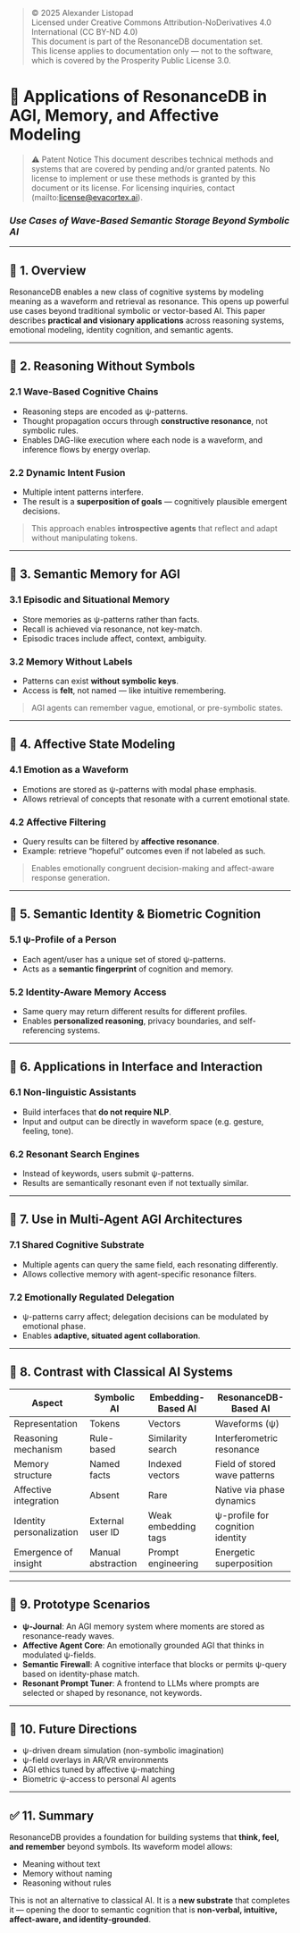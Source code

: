 > © 2025 Alexander Listopad  
> Licensed under Creative Commons Attribution-NoDerivatives 4.0 International (CC BY-ND 4.0)  
> This document is part of the ResonanceDB documentation set.  
> This license applies to documentation only — not to the software, which is covered by the Prosperity Public License 3.0.
# 🎯 Applications of ResonanceDB in AGI, Memory, and Affective Modeling
> ⚠ Patent Notice
> This document describes technical methods and systems that are covered by pending and/or granted patents. No license to implement or use these methods is granted by this document or its license. For licensing inquiries, contact (mailto:license@evacortex.ai).
### *Use Cases of Wave-Based Semantic Storage Beyond Symbolic AI*

---

## 🌟 1. Overview

ResonanceDB enables a new class of cognitive systems by modeling meaning as a waveform and retrieval as resonance. This opens up powerful use cases beyond traditional symbolic or vector-based AI. This paper describes **practical and visionary applications** across reasoning systems, emotional modeling, identity cognition, and semantic agents.

---

## 🧠 2. Reasoning Without Symbols

### 2.1 Wave-Based Cognitive Chains

* Reasoning steps are encoded as ψ-patterns.
* Thought propagation occurs through **constructive resonance**, not symbolic rules.
* Enables DAG-like execution where each node is a waveform, and inference flows by energy overlap.

### 2.2 Dynamic Intent Fusion

* Multiple intent patterns interfere.
* The result is a **superposition of goals** — cognitively plausible emergent decisions.

> This approach enables **introspective agents** that reflect and adapt without manipulating tokens.

---

## 🧠 3. Semantic Memory for AGI

### 3.1 Episodic and Situational Memory

* Store memories as ψ-patterns rather than facts.
* Recall is achieved via resonance, not key-match.
* Episodic traces include affect, context, ambiguity.

### 3.2 Memory Without Labels

* Patterns can exist **without symbolic keys**.
* Access is **felt**, not named — like intuitive remembering.

> AGI agents can remember vague, emotional, or pre-symbolic states.

---

## 💓 4. Affective State Modeling

### 4.1 Emotion as a Waveform

* Emotions are stored as ψ-patterns with modal phase emphasis.
* Allows retrieval of concepts that resonate with a current emotional state.

### 4.2 Affective Filtering

* Query results can be filtered by **affective resonance**.
* Example: retrieve “hopeful” outcomes even if not labeled as such.

> Enables emotionally congruent decision-making and affect-aware response generation.

---

## 🪪 5. Semantic Identity & Biometric Cognition

### 5.1 ψ-Profile of a Person

* Each agent/user has a unique set of stored ψ-patterns.
* Acts as a **semantic fingerprint** of cognition and memory.

### 5.2 Identity-Aware Memory Access

* Same query may return different results for different profiles.
* Enables **personalized reasoning**, privacy boundaries, and self-referencing systems.

---

## 🧭 6. Applications in Interface and Interaction

### 6.1 Non-linguistic Assistants

* Build interfaces that **do not require NLP**.
* Input and output can be directly in waveform space (e.g. gesture, feeling, tone).

### 6.2 Resonant Search Engines

* Instead of keywords, users submit ψ-patterns.
* Results are semantically resonant even if not textually similar.

---

## 🧱 7. Use in Multi-Agent AGI Architectures

### 7.1 Shared Cognitive Substrate

* Multiple agents can query the same field, each resonating differently.
* Allows collective memory with agent-specific resonance filters.

### 7.2 Emotionally Regulated Delegation

* ψ-patterns carry affect; delegation decisions can be modulated by emotional phase.
* Enables **adaptive, situated agent collaboration**.

---

## 🔄 8. Contrast with Classical AI Systems

| Aspect                   | Symbolic AI        | Embedding-Based AI  | ResonanceDB-Based AI             |
| ------------------------ | ------------------ | ------------------- | -------------------------------- |
| Representation           | Tokens             | Vectors             | Waveforms (ψ)                    |
| Reasoning mechanism      | Rule-based         | Similarity search   | Interferometric resonance        |
| Memory structure         | Named facts        | Indexed vectors     | Field of stored wave patterns    |
| Affective integration    | Absent             | Rare                | Native via phase dynamics        |
| Identity personalization | External user ID   | Weak embedding tags | ψ-profile for cognition identity |
| Emergence of insight     | Manual abstraction | Prompt engineering  | Energetic superposition          |

---

## 🚀 9. Prototype Scenarios

* **ψ-Journal**: An AGI memory system where moments are stored as resonance-ready waves.
* **Affective Agent Core**: An emotionally grounded AGI that thinks in modulated ψ-fields.
* **Semantic Firewall**: A cognitive interface that blocks or permits ψ-query based on identity-phase match.
* **Resonant Prompt Tuner**: A frontend to LLMs where prompts are selected or shaped by resonance, not keywords.

---

## 🔮 10. Future Directions

* ψ-driven dream simulation (non-symbolic imagination)
* ψ-field overlays in AR/VR environments
* AGI ethics tuned by affective ψ-matching
* Biometric ψ-access to personal AI agents

---

## ✅ 11. Summary

ResonanceDB provides a foundation for building systems that **think, feel, and remember** beyond symbols. Its waveform model allows:

* Meaning without text
* Memory without naming
* Reasoning without rules

This is not an alternative to classical AI. It is a **new substrate** that completes it — opening the door to semantic cognition that is **non-verbal, intuitive, affect-aware, and identity-grounded**.
